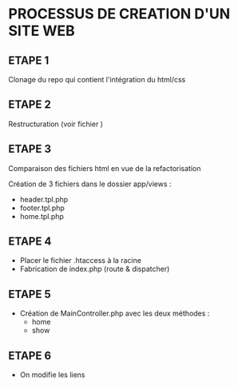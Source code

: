 # PROCESSUS DE CREATION D'UN SITE WEB

## ETAPE 1

Clonage du repo qui contient l'intégration du html/css

## ETAPE 2

Restructuration (voir fichier  )

## ETAPE 3

Comparaison des fichiers html en vue de la refactorisation

Création de 3 fichiers dans le dossier app/views :

- header.tpl.php
- footer.tpl.php
- home.tpl.php

## ETAPE 4

- Placer le fichier .htaccess à la racine
- Fabrication de index.php (route & dispatcher)

## ETAPE 5

- Création de MainController.php avec les deux méthodes :
  - home
  - show

## ETAPE 6

- On modifie les liens
